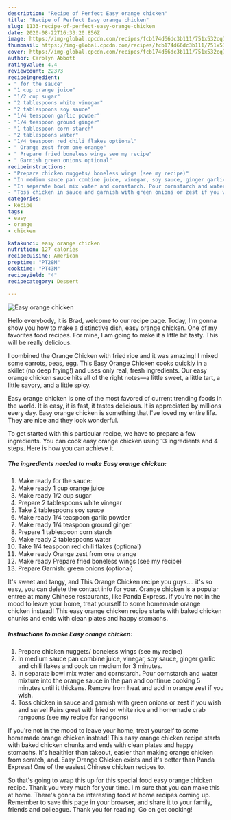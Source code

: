 ```yaml
---
description: "Recipe of Perfect Easy orange chicken"
title: "Recipe of Perfect Easy orange chicken"
slug: 1133-recipe-of-perfect-easy-orange-chicken
date: 2020-08-22T16:33:20.856Z
image: https://img-global.cpcdn.com/recipes/fcb174d66dc3b111/751x532cq70/easy-orange-chicken-recipe-main-photo.jpg
thumbnail: https://img-global.cpcdn.com/recipes/fcb174d66dc3b111/751x532cq70/easy-orange-chicken-recipe-main-photo.jpg
cover: https://img-global.cpcdn.com/recipes/fcb174d66dc3b111/751x532cq70/easy-orange-chicken-recipe-main-photo.jpg
author: Carolyn Abbott
ratingvalue: 4.4
reviewcount: 22373
recipeingredient:
- " for the sauce"
- "1 cup orange juice"
- "1/2 cup sugar"
- "2 tablespoons white vinegar"
- "2 tablespoons soy sauce"
- "1/4 teaspoon garlic powder"
- "1/4 teaspoon ground ginger"
- "1 tablespoon corn starch"
- "2 tablespoons water"
- "1/4 teaspoon red chili flakes optional"
- " Orange zest from one orange"
- " Prepare fried boneless wings see my recipe"
- " Garnish green onions optional"
recipeinstructions:
- "Prepare chicken nuggets/ boneless wings (see my recipe)"
- "In medium sauce pan combine juice, vinegar, soy sauce, ginger garlic and chili flakes and cook on medium for 3 minutes."
- "In separate bowl mix water and cornstarch. Pour cornstarch and water mixture into the orange sauce in the pan and continue cooking 5 minutes until it thickens. Remove from heat and add in orange zest if you wish."
- "Toss chicken in sauce and garnish with green onions or zest if you wish and serve! Pairs great with fried or white rice and homemade crab rangoons (see my recipe for rangoons)"
categories:
- Recipe
tags:
- easy
- orange
- chicken

katakunci: easy orange chicken 
nutrition: 127 calories
recipecuisine: American
preptime: "PT28M"
cooktime: "PT43M"
recipeyield: "4"
recipecategory: Dessert

---
```



![Easy orange chicken](https://img-global.cpcdn.com/recipes/fcb174d66dc3b111/751x532cq70/easy-orange-chicken-recipe-main-photo.jpg)

Hello everybody, it is Brad, welcome to our recipe page. Today, I'm gonna show you how to make a distinctive dish, easy orange chicken. One of my favorites food recipes. For mine, I am going to make it a little bit tasty. This will be really delicious.

I combined the Orange Chicken with fried rice and it was amazing! I mixed some carrots, peas, egg. This Easy Orange Chicken cooks quickly in a skillet (no deep frying!) and uses only real, fresh ingredients. Our easy orange chicken sauce hits all of the right notes—a little sweet, a little tart, a little savory, and a little spicy.

Easy orange chicken is one of the most favored of current trending foods in the world. It is easy, it is fast, it tastes delicious. It is appreciated by millions every day. Easy orange chicken is something that I've loved my entire life. They are nice and they look wonderful.


To get started with this particular recipe, we have to prepare a few ingredients. You can cook easy orange chicken using 13 ingredients and 4 steps. Here is how you can achieve it.

<!--inarticleads1-->

##### The ingredients needed to make Easy orange chicken:

1. Make ready  for the sauce:
1. Make ready 1 cup orange juice
1. Make ready 1/2 cup sugar
1. Prepare 2 tablespoons white vinegar
1. Take 2 tablespoons soy sauce
1. Make ready 1/4 teaspoon garlic powder
1. Make ready 1/4 teaspoon ground ginger
1. Prepare 1 tablespoon corn starch
1. Make ready 2 tablespoons water
1. Take 1/4 teaspoon red chili flakes (optional)
1. Make ready  Orange zest from one orange
1. Make ready  Prepare fried boneless wings (see my recipe)
1. Prepare  Garnish: green onions (optional)


It&#39;s sweet and tangy, and This Orange Chicken recipe you guys…. it&#39;s so easy, you can delete the contact info for your. Orange chicken is a popular entree at many Chinese restaurants, like Panda Express. If you&#39;re not in the mood to leave your home, treat yourself to some homemade orange chicken instead! This easy orange chicken recipe starts with baked chicken chunks and ends with clean plates and happy stomachs. 

<!--inarticleads2-->

##### Instructions to make Easy orange chicken:

1. Prepare chicken nuggets/ boneless wings (see my recipe)
1. In medium sauce pan combine juice, vinegar, soy sauce, ginger garlic and chili flakes and cook on medium for 3 minutes.
1. In separate bowl mix water and cornstarch. Pour cornstarch and water mixture into the orange sauce in the pan and continue cooking 5 minutes until it thickens. Remove from heat and add in orange zest if you wish.
1. Toss chicken in sauce and garnish with green onions or zest if you wish and serve! Pairs great with fried or white rice and homemade crab rangoons (see my recipe for rangoons)


If you&#39;re not in the mood to leave your home, treat yourself to some homemade orange chicken instead! This easy orange chicken recipe starts with baked chicken chunks and ends with clean plates and happy stomachs. It&#39;s healthier than takeout, easier than making orange chicken from scratch, and. Easy Orange Chicken exists and it&#39;s better than Panda Express! One of the easiest Chinese chicken recipes to. 

So that's going to wrap this up for this special food easy orange chicken recipe. Thank you very much for your time. I'm sure that you can make this at home. There's gonna be interesting food at home recipes coming up. Remember to save this page in your browser, and share it to your family, friends and colleague. Thank you for reading. Go on get cooking!
